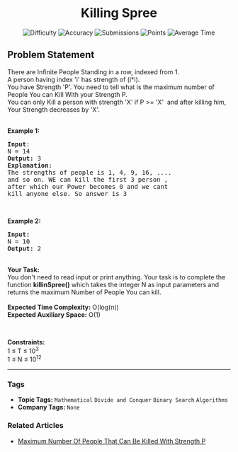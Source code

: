 <h1 align="center">Killing Spree</h1>

<p align="center">
  <img alt="Difficulty" title="Difficulty" src="https://custom-icon-badges.demolab.com/badge/Difficulty: Medium-1F222E?style=for-the-badge&logoColor=white&logo=fire"/>
  <img alt="Accuracy" title="Accuracy" src="https://custom-icon-badges.demolab.com/badge/Accuracy: 48.32%25-1F222E?style=for-the-badge&logoColor=white&logo=target"/>
  <img alt="Submissions" title="Submissions" src="https://custom-icon-badges.demolab.com/badge/Submissions: 13K+-1F222E?style=for-the-badge&logoColor=white&logo=repo"/>
  <img alt="Points" title="Points" src="https://custom-icon-badges.demolab.com/badge/Points: 4-1F222E?style=for-the-badge&logoColor=white&logo=award"/>
  <img alt="Average Time" title="Average Time" src="https://custom-icon-badges.demolab.com/badge/Average%20Time: N/A-1F222E?style=for-the-badge&logoColor=white&logo=clock"/>
</p>

## Problem Statement

There are Infinite People Standing in a row, indexed from 1.<br>A person having index 'i' has strength of (i*i).<br>You have Strength 'P'. You need to tell what is the maximum number of People You can Kill With your Strength P.<br>You can only Kill a person with strength 'X' if P >= 'X'  and after killing him, Your Strength decreases by 'X'. <br> 

<b>Example 1:</b>

<pre><b>Input</b>:
N = 14
<b>Output:</b> 3
<b>Explanation</b>:
The strengths of people is 1, 4, 9, 16, .... 
and so on. WE can kill the first 3 person , 
after which our Power becomes 0 and we cant 
kill anyone else. So answer is 3
</pre>

 

<b>Example 2:</b>

<pre><b>Input:</b>
N = 10
<b>Output: </b>2
</pre>

<br><b>Your Task:  </b><br>You don't need to read input or print anything. Your task is to complete the function <b>killinSpree()</b> which takes the integer N as input parameters and returns the maximum Number of People You can kill.<br><br><b>Expected Time Complexity:</b> O(log(n))<br><b>Expected Auxiliary Space:</b> O(1)

 

<b>Constraints:</b><br>1 ≤ T ≤ 10<sup>3</sup><br>1 ≤ N ≤ 10<sup>12</sup>


<hr>

### Tags
- **Topic Tags:** `Mathematical` `Divide and Conquer` `Binary Search` `Algorithms`
- **Company Tags:** `None`

### Related Articles
- [Maximum Number Of People That Can Be Killed With Strength P](https://www.geeksforgeeks.org/maximum-number-of-people-that-can-be-killed-with-strength-p/)
